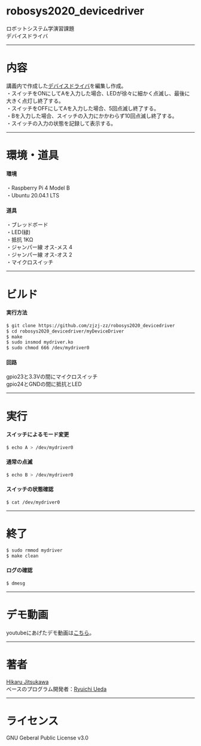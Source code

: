 # robosys2020_devicedriver

ロボットシステム学演習課題  
デバイスドライバ  

---

# 内容

講義内で作成した[デバイスドライバ](https://github.com/ryuichiueda/robosys_device_drivers/blob/master/myled.c)を編集し作成。  
・スイッチをONにしてAを入力した場合、LEDが徐々に細かく点滅し、最後に大きく点灯し終了する。  
・スイッチをOFFにしてAを入力した場合、5回点滅し終了する。  
・Bを入力した場合、スイッチの入力にかかわらず10回点滅し終了する。  
・スイッチの入力の状態を記録して表示する。  

---

# 環境・道具

#### 環境
・Raspberry Pi 4 Model B  
・Ubuntu 20.04.1 LTS  
#### 道具
・ブレッドボード  
・LED(緑)  
・抵抗 1KΩ  
・ジャンパー線 オス-メス 4  
・ジャンパー線 オス-オス 2  
・マイクロスイッチ  

---

# ビルド

#### 実行方法
```sh
$ git clone https://github.com/zjzj-zz/robosys2020_devicedriver
$ cd robosys2020_devicedriver/myDeviceDriver
$ make
$ sudo insmod mydriver.ko
$ sudo chmod 666 /dev/mydriver0
```
#### 回路
gpio23と3.3Vの間にマイクロスイッチ  
gpio24とGNDの間に抵抗とLED  

---

# 実行

#### スイッチによるモード変更

```sh
$ echo A > /dev/mydriver0
```

#### 通常の点滅

```sh
$ echo B > /dev/mydriver0
```

#### スイッチの状態確認

```sh
$ cat /dev/mydriver0
```

---

# 終了

```sh
$ sudo rmmod mydriver
$ make clean
```
#### ログの確認
```sh
$ dmesg
```

---

# デモ動画

youtubeにあげたデモ動画は[こちら](https://youtu.be/zEzk37fNaZQ)。

---

# 著者

[Hikaru Jitsukawa](https://github.com/zjzj-zz)  
ベースのプログラム開発者：[Ryuichi Ueda](https://github.com/ryuichiueda)  

---
# ライセンス
GNU Geberal Public License v3.0

